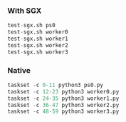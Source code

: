 ### With SGX
```python
test-sgx.sh ps0
test-sgx.sh worker0
test-sgx.sh worker1
test-sgx.sh worker2
test-sgx.sh worker3
```

### Native
```python
taskset -c 0-11 python3 ps0.py
taskset -c 12-23 python3 worker0.py
taskset -c 24-35 python3 worker1.py
taskset -c 36-47 python3 worker2.py
taskset -c 48-59 python3 worker3.py
```
